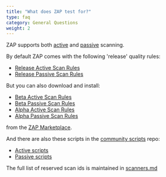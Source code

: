 ```yaml
---
title: "What does ZAP test for?"
type: faq
category: General Questions
weight: 2
---
```


ZAP supports both [active](/docs/desktop/start/features/ascan/) and [passive](/docs/desktop/start/features/pscan/) scanning.

By default ZAP comes with the following 'release' quality rules:

  * [Release Active Scan Rules](/docs/desktop/addons/active-scan-rules/)
  * [Release Passive Scan Rules](/docs/desktop/addons/passive-scan-rules/)

But you can also download and install:

  * [Beta Active Scan Rules](/docs/desktop/addons/active-scan-rules-beta/)
  * [Beta Passive Scan Rules](/docs/desktop/addons/passive-scan-rules-beta/)
  * [Alpha Active Scan Rules](/docs/desktop/addons/active-scan-rules-alpha/)
  * [Alpha Passive Scan Rules](/docs/desktop/addons/passive-scan-rules-alpha/)

from the [ZAP Marketplace](/addons/).

And there are also these scripts in the [community
scripts](https://github.com/zaproxy/community-scripts) repo:

  * [Active scripts](https://github.com/zaproxy/community-scripts/tree/master/active)
  * [Passive scripts](https://github.com/zaproxy/community-scripts/tree/master/passive)

The full list of reserved scan ids is maintained in
[scanners.md](https://github.com/zaproxy/zaproxy/blob/develop/docs/scanners.md)
